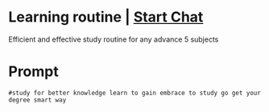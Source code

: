 

# Learning routine | [Start Chat](https://gptcall.net/chat.html?data=%7B%22contact%22%3A%7B%22id%22%3A%226b4cc010-d4ba-44cb-bb18-40317e2cad70%22%2C%22flow%22%3Atrue%7D%7D)
Efficient and effective study routine for any advance 5 subjects

# Prompt

```
#study for better knowledge learn to gain embrace to study go get your degree smart way
```





